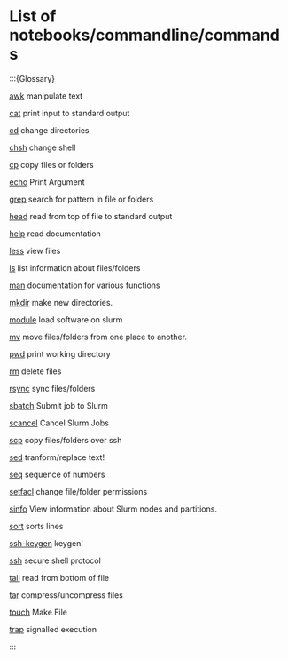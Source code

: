 # List of notebooks/commandline/commands

:::{Glossary}

[awk](./notebooks/commandline/commands/awk)
     manipulate text


[cat](./notebooks/commandline/commands/cat)
     print input to standard output


[cd](./notebooks/commandline/commands/cd)
     change directories


[chsh](./notebooks/commandline/commands/chsh)
     change shell


[cp](./notebooks/commandline/commands/cp)
     copy files or folders


[echo](./notebooks/commandline/commands/echo)
     Print Argument


[grep](./notebooks/commandline/commands/grep)
     search for pattern in file or folders


[head](./notebooks/commandline/commands/head)
     read from top of file to standard output


[help](./notebooks/commandline/commands/help)
     read documentation


[less](./notebooks/commandline/commands/less)
     view files


[ls](./notebooks/commandline/commands/ls)
     list information about files/folders 


[man](./notebooks/commandline/commands/man)
     documentation for various functions 


[mkdir](./notebooks/commandline/commands/mkdir)
     make new directories.


[module](./notebooks/commandline/commands/module)
     load software on slurm


[mv](./notebooks/commandline/commands/mv)
     move files/folders from one place to another.


[pwd](./notebooks/commandline/commands/pwd)
     print working directory


[rm](./notebooks/commandline/commands/rm)
     delete files


[rsync](./notebooks/commandline/commands/rsync)
     sync files/folders 


[sbatch](./notebooks/commandline/commands/sbatch)
     Submit job to Slurm


[scancel](./notebooks/commandline/commands/scancel)
     Cancel Slurm Jobs


[scp](./notebooks/commandline/commands/scp)
     copy files/folders over ssh


[sed](./notebooks/commandline/commands/sed)
     tranform/replace text!


[seq](./notebooks/commandline/commands/seq)
     sequence of numbers


[setfacl](./notebooks/commandline/commands/setfacl)
     change file/folder permissions 


[sinfo](./notebooks/commandline/commands/sinfo)
     View information about Slurm nodes and partitions.


[sort](./notebooks/commandline/commands/sort)
     sorts lines


[ssh-keygen](./notebooks/commandline/commands/ssh-keygen)
    keygen` 


[ssh](./notebooks/commandline/commands/ssh)
     secure shell protocol


[tail](./notebooks/commandline/commands/tail)
     read from bottom of file


[tar](./notebooks/commandline/commands/tar)
     compress/uncompress files


[touch](./notebooks/commandline/commands/touch)
     Make File


[trap](./notebooks/commandline/commands/trap)
     signalled execution


:::
